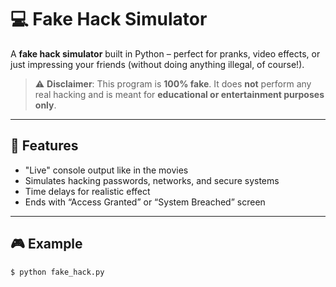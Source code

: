 # 💻 Fake Hack Simulator

A **fake hack simulator** built in Python – perfect for pranks, video effects, or just impressing your friends (without doing anything illegal, of course!).

> ⚠️ **Disclaimer**: This program is **100% fake**. It does **not** perform any real hacking and is meant for **educational or entertainment purposes only**.

---

## 🔧 Features

- "Live" console output like in the movies  
- Simulates hacking passwords, networks, and secure systems  
- Time delays for realistic effect  
- Ends with “Access Granted” or “System Breached” screen

---

## 🎮 Example

```bash
$ python fake_hack.py
